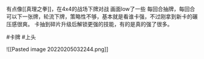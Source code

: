有点像[[真理之拳]]，在4x4的战场下牌对战
画面low了一些
每回合抽牌，每回合可以下一张牌，轮流下牌，策略性不够，基本就是看谁卡强，不过刚拿到新卡的碾压感很爽。
卡抽到碎片升级后解锁更强的技能，有的是真的强了很多。

#卡牌 #上头



![[Pasted image 20220205032244.png]]


